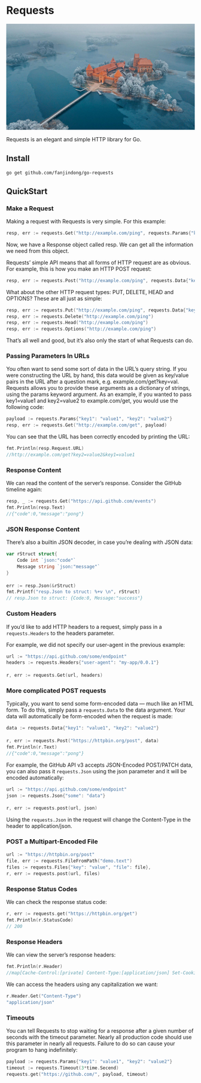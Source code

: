 # Requests
![](./doc/images/TrakaiLithuania_ZH-CN0447602818_1920x1080.jpg)

Requests is an elegant and simple HTTP library for Go.

## Install

```shell script
go get github.com/fanjindong/go-requests
```

## QuickStart

### Make a Request

Making a request with Requests is very simple.
For this example:

```go
resp, err := requests.Get("http://example.com/ping", requests.Params{"key": "value"})
```
Now, we have a Response object called resp. We can get all the information we need from this object.

Requests’ simple API means that all forms of HTTP request are as obvious. For example, this is how you make an HTTP POST request:

```go
resp, err := requests.Post("http://example.com/ping", requests.Data{"key": "value"})
```

What about the other HTTP request types: PUT, DELETE, HEAD and OPTIONS? These are all just as simple:

```go
resp, err := requests.Put("http://example.com/ping", requests.Data{"key": "value"})
resp, err := requests.Delete("http://example.com/ping")
resp, err := requests.Head("http://example.com/ping")
resp, err := requests.Options("http://example.com/ping")
```
That’s all well and good, but it’s also only the start of what Requests can do.

### Passing Parameters In URLs

You often want to send some sort of data in the URL’s query string. 
If you were constructing the URL by hand, this data would be given as key/value pairs in the URL after a question mark, 
e.g. example.com/get?key=val. Requests allows you to provide these arguments as a dictionary of strings, 
using the params keyword argument. As an example, if you wanted to pass key1=value1 and key2=value2 to example.com/get, 
you would use the following code:

```go
payload := requests.Params{"key1": "value1", "key2": "value2"}
resp, err := requests.Get("http://example.com/get", payload)
```
You can see that the URL has been correctly encoded by printing the URL:
```go
fmt.Println(resp.Request.URL)
//http://example.com/get?key2=value2&key1=value1
```

### Response Content

We can read the content of the server’s response. Consider the GitHub timeline again:

```go
resp, _ := requests.Get("https://api.github.com/events")
fmt.Println(resp.Text)
//{"code":0,"message":"pong"}
```

### JSON Response Content

There’s also a builtin JSON decoder, in case you’re dealing with JSON data:

```go
var rStruct struct{
    Code int `json:"code"`
    Message string `json:"message"`
}

err := resp.Json(&rStruct)
fmt.Printf("resp.Json to struct: %+v \n", rStruct)
// resp.Json to struct: {Code:0, Message:"success"} 
```

### Custom Headers

If you’d like to add HTTP headers to a request, simply pass in a `requests.Headers` to the headers parameter.

For example, we did not specify our user-agent in the previous example:

```go
url := "https://api.github.com/some/endpoint"
headers := requests.Headers{"user-agent": "my-app/0.0.1"}

r, err := requests.Get(url, headers)
```

### More complicated POST requests

Typically, you want to send some form-encoded data — much like an HTML form. To do this, 
simply pass a `requests.Data` to the data argument. 
Your data will automatically be form-encoded when the request is made:

```go
data := requests.Data{"key1": "value1", "key2": "value2"}

r, err := requests.Post("https://httpbin.org/post", data)
fmt.Println(r.Text)
//{"code":0,"message":"pong"}
```

For example, the GitHub API v3 accepts JSON-Encoded POST/PATCH data, 
you can also pass it `requests.Json` using the json parameter and it will be encoded automatically:

```go
url := "https://api.github.com/some/endpoint"
json := requests.Json{"some": "data"}

r, err := requests.post(url, json)
```

Using the `requests.Json` in the request will change the Content-Type in the header to application/json.

### POST a Multipart-Encoded File

```go
url := "https://httpbin.org/post"
file, err := requests.FileFromPath("demo.text")
files := requests.Files{"key": "value", "file": file},
r, err := requests.post(url, files)
```

### Response Status Codes

We can check the response status code:

```go
r, err := requests.get("https://httpbin.org/get")
fmt.Println(r.StatusCode)
// 200
```

### Response Headers

We can view the server’s response headers:

```go
fmt.Println(r.Header)
//map[Cache-Control:[private] Content-Type:[application/json] Set-Cookie:[QINGCLOUDELB=d9a2454c187d2875afb6701eb80e9c8761ebcf3b54797eae61b25b90f71273ea; path=/; HttpOnly]]

```
We can access the headers using any capitalization we want:

```go
r.Header.Get("Content-Type")
"application/json"
```

### Timeouts

You can tell Requests to stop waiting for a response after a given number of seconds with the timeout parameter. 
Nearly all production code should use this parameter in nearly all requests. 
Failure to do so can cause your program to hang indefinitely:


```go
payload := requests.Params{"key1": "value1", "key2": "value2"}
timeout := requests.Timeout(3*time.Secend)
requests.get("https://github.com/", payload, timeout)
```